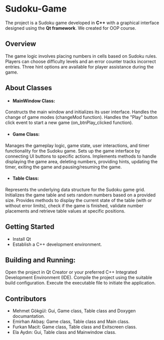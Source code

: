 # Sudoku-Game
The project is a Sudoku game developed in **C++** with a graphical interface designed using the **Qt framework**. We created for OOP course.

## Overview
The game logic involves placing numbers in cells based on Sudoku rules. Players can choose difficulty levels and an error counter tracks incorrect entries. Three hint options are available for player assistance during the game.

## About Classes

- #### MainWindow Class:
Constructs the main window and initializes its user interface.
Handles the change of game modes (changeMod function).
Handles the "Play" button click event to start a new game (on_btnPlay_clicked function).
- #### Game Class:
Manages the gameplay logic, game state, user interactions, and timer functionality for the Sudoku game.
Sets up the game interface by connecting UI buttons to specific actions.
Implements methods to handle displaying the game area, deleting numbers, providing hints, updating the timer, exiting the game and pausing/resuming the game.
- #### Table Class:
Represents the underlying data structure for the Sudoku game grid.
Initializes the game table and sets random numbers based on a provided size.
Provides methods to display the current state of the table (with or without error limits), check if the game is finished, validate number placements and retrieve table values at specific positions.

## Getting Started
- Install Qt 
- Establish a C++ development environment.

## Building and Running:

Open the project in Qt Creator or your preferred C++ Integrated Development Environment (IDE).
Compile the project using the suitable build configuration.
Execute the executable file to initiate the application.

## Contributors
- Mehmet Gökgül: Gui, Game class, Table class and Doxygen documantation.
- Emirhan Akbaş: Game class, Table class and Main class.
- Furkan Macit: Game class, Table class and Exitscreen class.
- Ela Aydın: Gui, Table class and Mainwindow class.
